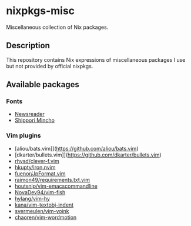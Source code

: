 # nixpkgs-misc
Miscellaneous collection of  Nix packages.

## Description

This repository contains Nix expressions of miscellaneous packages I use but not provided by official nixpkgs.

## Available packages

### Fonts
- [Newsreader](https://github.com/productiontype/Newsreader/)
- [Shippori Mincho](https://github.com/fontdasu/ShipporiMincho/)

### Vim plugins
- [aliou/bats.vim]](https://github.com/aliou/bats.vim)
- [dkarter/bullets.vim]](https://github.com/dkarter/bullets.vim)
- [rhysd/clever-f.vim](https://github.com/rhysd/clever-f.vim)
- [hkupty/iron.nvim](https://github.com/hkupty/iron.nvim)
- [fuenor/JpFormat.vim](https://github.com/fuenor/JpFormat.vim)
- [raimon49/requirements.txt.vim](https://github.com/raimon49/requirements.txt.vim)
- [houtsnip/vim-emacscommandline](https://github.com/houtsnip/vim-emacscommandline)
- [NovaDev94/vim-fish](https://github.com/NovaDev94/vim-fish)
- [hylang/vim-hy](https://github.com/hylang/vim-hy)
- [kana/vim-textobj-indent](https://github.com/kana/vim-textobj-indent)
- [svermeulen/vim-yoink](https://github.com/svermeulen/vim-yoink)
- [chaoren/vim-wordmotion](https://github.com/chaoren/vim-wordmotion)
